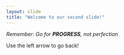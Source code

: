 ```yaml
---
layout: slide
title: "Welcome to our second slide!"
---
```

_Remember: Go for **PROGRESS**, not perfection_

Use the left arrow to go back!
